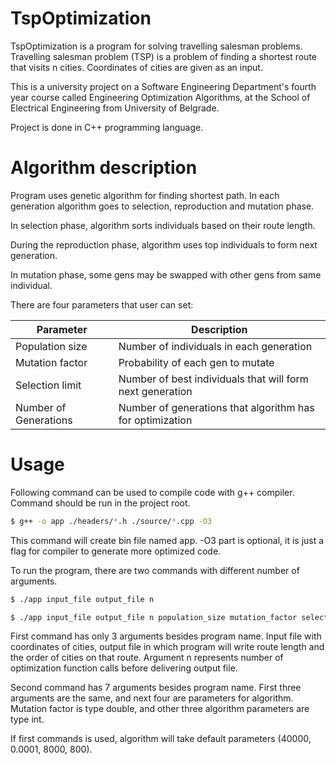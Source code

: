 # TspOptimization

TspOptimization is a program for solving travelling salesman problems. Travelling salesman problem (TSP) is a problem of finding a shortest route that visits n cities. Coordinates of cities are given as an input.

This is a university project on a Software Engineering Department's fourth year course called Engineering Optimization Algorithms, at the School of Electrical Engineering from University of Belgrade.

Project is done in C++ programming language.

# Algorithm description

Program uses genetic algorithm for finding shortest path. In each generation algorithm goes to selection, reproduction and mutation phase.

In selection phase, algorithm sorts individuals based on their route length.

During the reproduction phase, algorithm uses top individuals to form next generation. 

In mutation phase, some gens may be swapped with other gens from same individual.

There are four parameters that user can set:

| Parameter | Description |
| ------ | ------ |
| Population size | Number of individuals in each generation |
| Mutation factor | Probability of each gen to mutate |
| Selection limit | Number of best individuals that will form next generation |
| Number of Generations | Number of generations that algorithm has for optimization |

# Usage

Following command can be used to compile code with g++ compiler. Command should be run in the project root.

```sh
$ g++ -o app ./headers/*.h ./source/*.cpp -O3
```

This command will create bin file named app.
-O3 part is optional, it is just a flag for compiler to generate more optimized code.

To run the program, there are two commands with different number of arguments.

```sh
$ ./app input_file output_file n 

$ ./app input_file output_file n population_size mutation_factor selection_limit number_of_generations
```

First command has only 3 arguments besides program name. Input file with coordinates of cities, output file in which program will write route length and the order of cities on that route. Argument n represents number of optimization function calls before delivering output file.

Second command has 7 arguments besides program name. First three arguments are the same, and next four are parameters for algorithm. Mutation factor is type double, and other three algorithm parameters are type int.

If first commands is used, algorithm will take default parameters (40000, 0.0001, 8000, 800).

